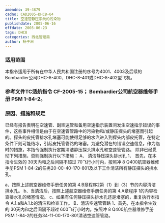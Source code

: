 ```yaml
---
amendno: 39-4879
cadno: CAD2005-DHC8-04
title: 空速管静压系统的污染物
publishdate: 2005-06-16
effdate: 2005-06-23
tags: DHC8
categories: 西北管理局
author: 杨子洲
---
```


### 适用范围 
本指令适用于所有在中华人民共和国注册的序号为4001、4003及后续的Bombardier公司DHC-8-400、DHC-8-401或DHC-8-402型飞机。

<!--more-->
### 参考文件TC适航指令 CF-2005-15；    Bombardier公司航空器维修手册 PSM 1-84-2。

### 原因、措施和规定 
已经有报告表明在空速管、副空速管和备用空速指示装置间发生空速指示错误的事件，这些事件相信是由于在空速管管路中的污染物和/或静压探头的堵塞而引起的。探头的皮托管排水孔堵塞可能使得足够的水汽进入到探头内部皮托管，在特定条件下则可能结冰，引起皮托管管路的堵塞。为避免潜在的错误空速信息，作为临时的措施，本指令强制执行定期清洁静压探头排水孔和空速管管路。 
除非已经贯彻下列措施，否则强制执行以下措施： A、 清洁静压探头排水孔 
1、 首先，在本指令生效的 30天内和之后间隔不超过 70飞行小时内，按照冲 8 Q400航空器维修手册PSM 1-84-2的任务20-00-40-170-801及以下工作清洁所有静压探头的排水孔。 
     
a、按照上述航空器维修手册任务的第 4.B章程序2第（1）到（3）节的内容清洁排水孔。 b、当清洁后，按照上述航空器维修手册任务的第 4.A章程序 1的内容检查排水孔的堵塞情况。 c、如果有任何静压探头排水孔还是堵塞的，重复执行本指令 A.1.a和A.1.b的清洁和检查工作。 B、清洁空速管管路 
1、首先，在本指令生效的 30天内和之后间隔不超过 600飞行小时内，按照冲 8 Q400航空器维修手册 PSM 1-84-2的任务34-11-00-170-801清洁空速管管路。 

